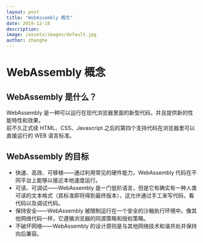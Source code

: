 ```yaml
---
layout: post
title: "WebAssembly 概念"
date: 2019-12-18
description:
image: /assets/images/default.jpg
author: zhanghe
---
```


# WebAssembly 概念

## WebAssembly 是什么？

WebAssembly 是一种可以运行在现代浏览器里面的新型代码，并且提供新的性能特性和效果。  
前不久正式续 HTML、CSS、Javascript 之后的第四个支持代码在浏览器里可以直接运行的 WEB 语言标准。

## WebAssembly 的目标

- 快速、高效、可移植——通过利用常见的硬件能力，WebAssembly 代码在不同平台上能够以接近本地速度运行。
- 可读、可调试——WebAssembly 是一门低阶语言，但是它有确实有一种人类可读的文本格式（其标准即将得到最终版本），这允许通过手工来写代码，看代码以及调试代码。
- 保持安全——WebAssembly 被限制运行在一个安全的沙箱执行环境中。像其他网络代码一样，它遵循浏览器的同源策略和授权策略。
- 不破坏网络——WebAssembly 的设计原则是与其他网络技术和谐共处并保持向后兼容。
